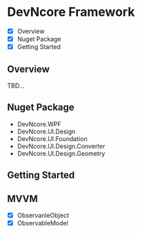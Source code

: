 # DevNcore Framework

- [x] Overview
- [x] Nuget Package
- [x] Getting Started

## Overview
TBD...


## Nuget Package
- DevNcore.WPF
- DevNcore.UI.Design
- DevNcore.UI.Foundation
- DevNcore.UI.Design.Converter
- DevNcore.UI.Design.Geometry

## Getting Started

## MVVM
- [x] ObservanleObject
- [x] ObservableModel
